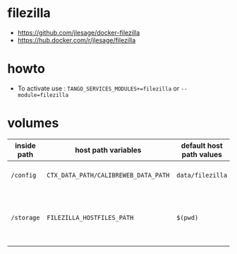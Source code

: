 # filezilla

* https://github.com/jlesage/docker-filezilla
* https://hub.docker.com/r/jlesage/filezilla

# howto

* To activate use : `TANGO_SERVICES_MODULES+=filezilla` or `--module=filezilla`


# volumes

| inside path | host path variables | default host path values | desc |
|-|-|-|-|
| `/config` | `CTX_DATA_PATH/CALIBREWEB_DATA_PATH` | `data/filezilla` | contains filezilla config |
| `/storage` | `FILEZILLA_HOSTFILES_PATH` | `$(pwd)` | underlying host files seen by default in filezilla left panel |
